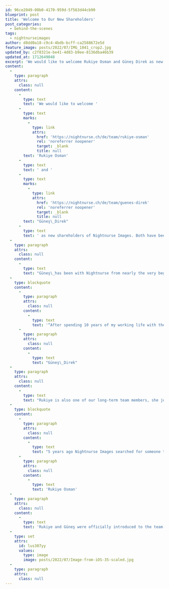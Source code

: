 ```yaml
---
id: 96ce2049-00b0-4170-959d-5f563d44cb90
blueprint: post
title: 'Welcome to Our New Shareholders'
post_categories:
  - behind-the-scenes
tags:
  - nightnurseimages
author: d8dd0a18-c9c4-4bdb-bcff-ca2588672e5d
feature_image: posts/2022/07/IMG_1041_crop2.jpg
updated_by: c2f8321e-be41-4d83-b9ee-8136dba46b39
updated_at: 1712649048
excerpt: 'We would like to welcome Rukiye Osman and Güneş Direk as new shareholders of Nightnurse Images.'
content:
  -
    type: paragraph
    attrs:
      class: null
    content:
      -
        type: text
        text: 'We would like to welcome '
      -
        type: text
        marks:
          -
            type: link
            attrs:
              href: 'https://nightnurse.ch/de/team/rukiye-osman'
              rel: 'noreferrer noopener'
              target: _blank
              title: null
        text: 'Rukiye Osman'
      -
        type: text
        text: ' and '
      -
        type: text
        marks:
          -
            type: link
            attrs:
              href: 'https://nightnurse.ch/de/team/guenes-direk'
              rel: 'noreferrer noopener'
              target: _blank
              title: null
        text: "Güneş\_Direk"
      -
        type: text
        text: ' as new shareholders of Nightnurse Images. Both have been with the company for many years.'
  -
    type: paragraph
    attrs:
      class: null
    content:
      -
        type: text
        text: "Güneş\_has been with Nightnurse from nearly the very beginning of the company, supporting the organisation for better or worse in many areas, including and especially during our transition to self-organisation. He has acquired many roles in the process, which now also includes the Shareholder role."
  -
    type: blockquote
    content:
      -
        type: paragraph
        attrs:
          class: null
        content:
          -
            type: text
            text: '“After spending 10 years of my working life with these beautiful people, in an organization that consistently tries to put culture and people first, it was no question for me to own a part of it as soon as I can. I do believe that organisations thrive with self-determination not only in the structure but in ownership as well. I hope that the diversity on the board just like in our team will bring brighter futures for all.”'
      -
        type: paragraph
        attrs:
          class: null
        content:
          -
            type: text
            text: "Güneş\_Direk"
  -
    type: paragraph
    attrs:
      class: null
    content:
      -
        type: text
        text: "Rukiye is also one of our long-term team members, she joined 5 years ago, when the company had just moved to its current location in\_Kreis\_5 at Limmatstrasse 291.\_After the birth of her first child, Rukiye decided to be more mommy than an Architect but still wanted to stay connected with the sector. Regarding her background in economics, she applied for the position of maternity cover as\_Assistant Administration, a position advertised with the name \"Mission\". Rukiye got the job and was quickly asked to\_join permanent as Assistant to the Board. At this time the founders were building up for switching to Holacracy, which happened shortly after. However, this shift meant that Rukiye \"lost\" her role as Assistant to the Board, due to the structure of Holacracy, where there is no board in the traditional sense. Instead, she became our HR specialist and now she is also our new shareholder:"
  -
    type: blockquote
    content:
      -
        type: paragraph
        attrs:
          class: null
        content:
          -
            type: text
            text: "5 years ago Nightnurse Images searched for someone to take over the \"Mission\". After being a part of this wonderful human-friendly team,\_where I was\_always\_appreciated, I believe the \"Mission\" is still not completed. I know the huge steps (technical and organizational), we as an organisation, have taken in the last 5 years, and I believe in the potential we have for the future."
      -
        type: paragraph
        attrs:
          class: null
        content:
          -
            type: text
            text: 'Rukiye Osman'
  -
    type: paragraph
    attrs:
      class: null
    content:
      -
        type: text
        text: 'Rukiye and Güneş were officially introduced to the team as new shareholders on the 12-year birthday of the company the 08.07.22.'
  -
    type: set
    attrs:
      id: lus307yy
      values:
        type: image
        image: posts/2022/07/Image-from-iOS-35-scaled.jpg
  -
    type: paragraph
    attrs:
      class: null
---
```

